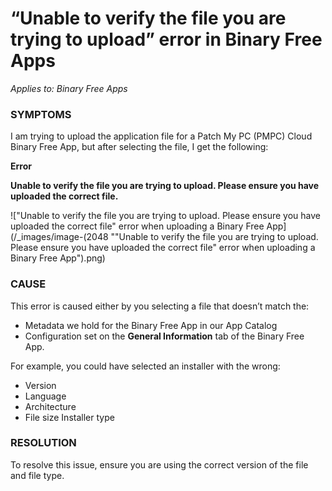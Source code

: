 # “Unable to verify the file you are trying to upload” error in Binary Free Apps

_Applies to: Binary Free Apps_

### SYMPTOMS

I am trying to upload the application file for a Patch My PC (PMPC) Cloud Binary Free App, but after selecting the file, I get the following:

**Error**

**Unable to verify the file you are trying to upload. Please ensure you have uploaded the correct file.**

!["Unable to verify the file you are trying to upload. Please ensure you have uploaded the correct file" error when uploading a Binary Free App](/_images/image-(2048 "\"Unable to verify the file you are trying to upload. Please ensure you have uploaded the correct file\" error when uploading a Binary Free App").png)

### CAUSE

This error is caused either by you selecting a file that doesn’t match the:

* Metadata we hold for the Binary Free App in our App Catalog
* Configuration set on the **General Information** tab of the Binary Free App.

For example, you could have selected an installer with the wrong:

* Version
* Language
* Architecture
* File size Installer type

### RESOLUTION

To resolve this issue, ensure you are using the correct version of the file and file type.